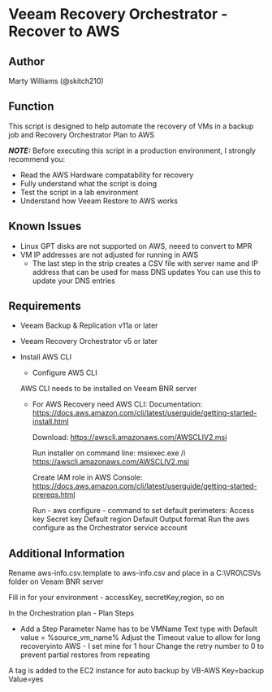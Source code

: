# Veeam Recovery Orchestrator - Recover to AWS 

## Author

Marty Williams (@skitch210)

## Function

This script is designed to help automate the recovery of VMs in a backup job and Recovery Orchestrator Plan to AWS


***NOTE:*** Before executing this script in a production environment, I strongly recommend you:

* Read the AWS Hardware compatability for recovery
* Fully understand what the script is doing
* Test the script in a lab environment
* Understand how Veeam Restore to AWS works

## Known Issues

* Linux GPT disks are not supported on AWS, neeed to convert to MPR
* VM IP addresses are not adjusted for running in AWS
    * The last step in the strip creates a CSV file with server name and IP address that can be used for mass DNS updates
      You can use this to update your DNS entries


## Requirements

* Veeam Backup & Replication v11a or later
* Veeam Recovery Orchestrator v5 or later
* Install AWS CLI
  * Configure AWS CLI

  AWS CLI needs to be installed on Veeam BNR server
  * For AWS Recovery need AWS CLI:
    Documentation:
	  https://docs.aws.amazon.com/cli/latest/userguide/getting-started-install.html

	  Download:
	  https://awscli.amazonaws.com/AWSCLIV2.msi

	  Run installer on command line:
	  msiexec.exe /i https://awscli.amazonaws.com/AWSCLIV2.msi

    Create IAM role in AWS Console:
	  https://docs.aws.amazon.com/cli/latest/userguide/getting-started-prereqs.html

    Run - aws configure - command to set default perimeters:
	  Access key
	  Secret key
	  Default region
	  Default Output format
      Run the aws configure as the Orchestrator service account


## Additional Information

Rename aws-info.csv.template to aws-info.csv and place in a C:\VRO\CSVs folder on Veeam BNR server

Fill in for your environment - accessKey, secretKey,region, so on

In the Orchestration plan - Plan Steps
* Add a Step Parameter
    Name has to be VMName
    Text type with Default value = %source_vm_name%
    Adjust the Timeout value to allow for long recoveryinto AWS - I set mine for 1 hour
    Change the retry number to 0 to prevent partial restores from repeating


A tag is added to the EC2 instance for auto backup by VB-AWS
  Key=backup
  Value=yes
